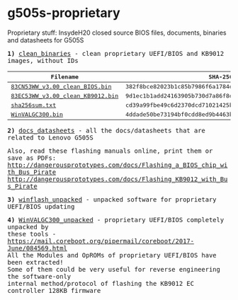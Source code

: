 # g505s-proprietary
Proprietary stuff: InsydeH20 closed source BIOS files, documents, binaries and datasheets for G505S

<samp>**1)** [clean_binaries](https://github.com/g505s-opensource-researcher/g505s-proprietary/tree/master/clean_binaries) - clean proprietary UEFI/BIOS and KB9012 images, without IDs  </samp>  

<samp>Filename</samp> | <samp>SHA-256 checksum</samp> |
----------------------|------------------|
<samp>[83CN53WW_v3.00_clean_BIOS.bin](https://github.com/g505s-opensource-researcher/g505s-proprietary/raw/master/clean_binaries/83CN53WW_v3.00_clean_BIOS.bin)</samp> | <samp>382f8bce82023b1c85b7986f6a1784d3950abd36894cc266d0b398d7c18ce4d2</samp> |
<samp>[83EC53WW_v3.00_clean_KB9012.bin](https://github.com/g505s-opensource-researcher/g505s-proprietary/raw/master/clean_binaries/83EC53WW_v3.00_clean_KB9012.bin)</samp> | <samp>9d1ec1b1add24163905b730d7a86f8d634b78cd8d6a05ad1e08ca14c49fa4ef0</samp> |
<samp>[sha256sum.txt](https://github.com/g505s-opensource-researcher/g505s-proprietary/raw/master/clean_binaries/sha256sum.txt)</samp> | <samp>cd39a99fbe49c6d2370dcd71021425bd5c9d9f8fb71dc892a2489d4e2e90a085</samp> |
<samp>[WinVALGC300.bin](https://github.com/g505s-opensource-researcher/g505s-proprietary/raw/master/clean_binaries/WinVALGC300.bin)</samp> | <samp>4ddade50be73194bf0cdd8ed9b4463b5e022ca62794eca132465defb9020e9e6</samp> |

<samp>**2)** [docs_datasheets](https://github.com/g505s-opensource-researcher/g505s-proprietary/tree/master/docs_datasheets) - all the docs/datasheets that are related to Lenovo G505S  </samp>

<samp>Also, read these flashing manuals online, print them or save as PDFs:  
http://dangerousprototypes.com/docs/Flashing_a_BIOS_chip_with_Bus_Pirate  
http://dangerousprototypes.com/docs/Flashing_KB9012_with_Bus_Pirate  </samp>  

<samp>**3)** [winflash_unpacked](https://github.com/g505s-opensource-researcher/g505s-proprietary/tree/master/winflash_unpacked) - unpacked software for proprietary UEFI/BIOS updating  </samp>  

<samp>**4)** [WinVALGC300_unpacked](https://github.com/g505s-opensource-researcher/g505s-proprietary/tree/master/WinVALGC300_unpacked) - proprietary UEFI/BIOS completely unpacked by  
these tools - https://mail.coreboot.org/pipermail/coreboot/2017-June/084569.html  
All the Modules and OpROMs of proprietary UEFI/BIOS have been extracted!  
Some of them could be very useful for reverse engineering the software-only  
internal method/protocol of flashing the KB9012 EC controller 128KB firmware  </samp>  
